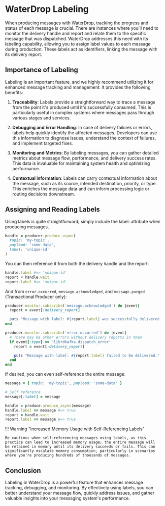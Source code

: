 # WaterDrop Labeling

When producing messages with WaterDrop, tracking the progress and status of each message is crucial. There are instances where you'll need to monitor the delivery handle and report and relate them to the specific message that was dispatched. WaterDrop addresses this need with its labeling capability, allowing you to assign label values to each message during production. These labels act as identifiers, linking the message with its delivery report.

## Importance of Labeling

Labeling is an important feature, and we highly recommend utilizing it for enhanced message tracking and management. It provides the following benefits:

1. **Traceability**: Labels provide a straightforward way to trace a message from the point it's produced until it's successfully consumed. This is particularly useful in complex systems where messages pass through various stages and services.

1. **Debugging and Error Handling**: In case of delivery failures or errors, labels help quickly identify the affected messages. Developers can use this information to diagnose issues, understand the context of failures, and implement targeted fixes.

1. **Monitoring and Metrics**: By labeling messages, you can gather detailed metrics about message flow, performance, and delivery success rates. This data is invaluable for maintaining system health and optimizing performance.

1. **Contextual Information**: Labels can carry contextual information about the message, such as its source, intended destination, priority, or type. This enriches the message data and can inform processing logic or routing decisions downstream.

## Assigning and Reading Labels

Using labels is quite straightforward; simply include the label: attribute when producing messages.

```ruby
handle = producer.produce_async(
  topic: 'my-topic',
  payload: 'some data',
  label: 'unique-id'
)
```

You can then reference it from both the delivery handle and the report:

```ruby
handle.label #=> 'unique-id'
report = handle.wait
report.label #=> 'unique-id'
```

And from `error.occurred`, `message.acknowledged`, and `message.purged` (Transactional Producer only):

```ruby
producer.monitor.subscribe('message.acknowledged') do |event|
  report = event[:delivery_report]

  puts "Message with label: #{report.label} was successfully delivered."
end

producer.monitor.subscribe('error.occurred') do |event|
  # There may be other errors without delivery reports in them
  if event[:type] == 'librdkafka.dispatch_error'
    report = event[:delivery_report]

    puts "Message with label: #{report.label} failed to be delivered."
  end
end
```

If desired, you can even self-reference the entire message:

```ruby
message = { topic: 'my-topic', payload: 'some-data' }

# Self reference
message[:label] = message

handle = produce.produce_async(message)
handle.label == message #=> true
report = handle.wait
report.label == message #=> true
```

!!! Warning "Increased Memory Usage with Self-Referencing Labels"

    Be cautious when self-referencing messages using labels, as this practice can lead to increased memory usage; the entire message will be retained in memory until its delivery succeeds or fails. This can significantly escalate memory consumption, particularly in scenarios where you're producing hundreds of thousands of messages.

## Conclusion

Labeling in WaterDrop is a powerful feature that enhances message tracking, debugging, and monitoring. By effectively using labels, you can better understand your message flow, quickly address issues, and gather valuable insights into your messaging system's performance.
